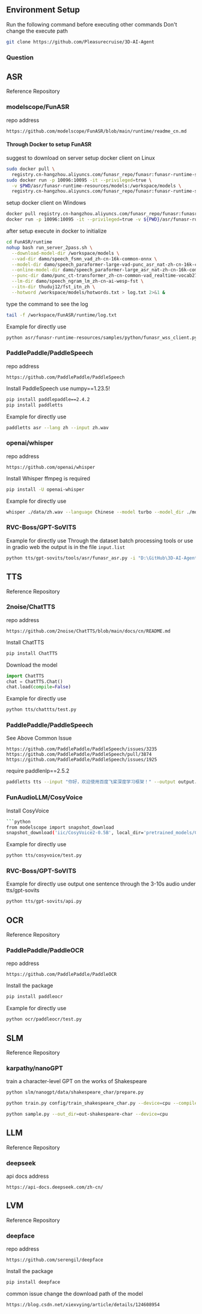 ## Environment Setup
Run the following command before executing other commands
Don't change the execute path
```bash
git clone https://github.com/Pleasurecruise/3D-AI-Agent
```
### Question



## ASR
Reference Repository
### modelscope/FunASR
repo address
```
https://github.com/modelscope/FunASR/blob/main/runtime/readme_cn.md
```
#### Through Docker to setup FunASR
suggest to download on server
setup docker client on Linux
```bash
sudo docker pull \
  registry.cn-hangzhou.aliyuncs.com/funasr_repo/funasr:funasr-runtime-sdk-online-cpu-0.1.12
sudo docker run -p 10096:10095 -it --privileged=true \
  -v $PWD/asr/funasr-runtime-resources/models:/workspace/models \
  registry.cn-hangzhou.aliyuncs.com/funasr_repo/funasr:funasr-runtime-sdk-online-cpu-0.1.12
```
setup docker client on Windows
```bash
docker pull registry.cn-hangzhou.aliyuncs.com/funasr_repo/funasr:funasr-runtime-sdk-online-cpu-0.1.12
docker run -p 10096:10095 -it --privileged=true -v ${PWD}/asr/funasr-runtime-resources/models:/workspace/models registry.cn-hangzhou.aliyuncs.com/funasr_repo/funasr:funasr-runtime-sdk-online-cpu-0.1.12
```
after setup execute in docker to initialize
```bash
cd FunASR/runtime
nohup bash run_server_2pass.sh \
  --download-model-dir /workspace/models \
  --vad-dir damo/speech_fsmn_vad_zh-cn-16k-common-onnx \
  --model-dir damo/speech_paraformer-large-vad-punc_asr_nat-zh-cn-16k-common-vocab8404-onnx  \
  --online-model-dir damo/speech_paraformer-large_asr_nat-zh-cn-16k-common-vocab8404-online-onnx  \
  --punc-dir damo/punc_ct-transformer_zh-cn-common-vad_realtime-vocab272727-onnx \
  --lm-dir damo/speech_ngram_lm_zh-cn-ai-wesp-fst \
  --itn-dir thuduj12/fst_itn_zh \
  --hotword /workspace/models/hotwords.txt > log.txt 2>&1 &
```
type the command to see the log
```bash
tail -f /workspace/FunASR/runtime/log.txt
```
Example for directly use
```bash
python asr/funasr-runtime-resources/samples/python/funasr_wss_client.py --host "127.0.0.1" --port 10096 --mode 2pass
```
### PaddlePaddle/PaddleSpeech
repo address
```
https://github.com/PaddlePaddle/PaddleSpeech
```
Install PaddleSpeech
use numpy==1.23.5!
```bash
pip install paddlepaddle==2.4.2
pip install paddletts
```
Example for directly use
```bash
paddletts asr --lang zh --input zh.wav
```
### openai/whisper
repo address
```
https://github.com/openai/whisper
```
Install Whisper
ffmpeg is required
```bash
pip install -U openai-whisper
```
Example for directly use
```bash
whisper ./data/zh.wav --language Chinese --model turbo --model_dir ./models
```
### RVC-Boss/GPT-SoVITS
Example for directly use
Through the dataset batch processing tools or use in gradio web
the output is in the file `input.list`
```bash
python tts/gpt-sovits/tools/asr/funasr_asr.py -i "D:\GitHub\3D-AI-Agent\tts\gpt-sovits\input" -o "output\asr_opt" -s large -l zh -p float32
```
## TTS
Reference Repository
### 2noise/ChatTTS
repo address
```
https://github.com/2noise/ChatTTS/blob/main/docs/cn/README.md
```
Install ChatTTS
```bash
pip install ChatTTS
```
Download the model
```python
import ChatTTS
chat = ChatTTS.Chat()
chat.load(compile=False)
```
Example for directly use
```bash
python tts/chattts/test.py
```
### PaddlePaddle/PaddleSpeech
See Above
Common Issue
```
https://github.com/PaddlePaddle/PaddleSpeech/issues/3235
https://github.com/PaddlePaddle/PaddleSpeech/pull/3874
https://github.com/PaddlePaddle/PaddleSpeech/issues/1925
```
require paddlenlp==2.5.2
```bash
paddletts tts --input "你好，欢迎使用百度飞桨深度学习框架！" --output output.wav
```
### FunAudioLLM/CosyVoice
Install CosyVoice
```bash
```python
from modelscope import snapshot_download
snapshot_download('iic/CosyVoice2-0.5B', local_dir='pretrained_models/CosyVoice2-0.5B')
```
Example for directly use
```bash
python tts/cosyvoice/test.py
```
### RVC-Boss/GPT-SoVITS
Example for directly use
output one sentence through the 3-10s audio
under tts/gpt-sovits
```bash
python tts/gpt-sovits/api.py
```
## OCR
Reference Repository
### PaddlePaddle/PaddleOCR
repo address
```
https://github.com/PaddlePaddle/PaddleOCR
```
Install the package
```bash
pip install paddleocr
```
Example for directly use
```bash
python ocr/paddleocr/test.py
```
## SLM
Reference Repository
### karpathy/nanoGPT
train a character-level GPT on the works of Shakespeare
```bash
python slm/nanogpt/data/shakespeare_char/prepare.py
```
```bash
python train.py config/train_shakespeare_char.py --device=cpu --compile=False --eval_iters=20 --log_interval=1 --block_size=64 --batch_size=12 --n_layer=4 --n_head=4 --n_embd=128 --max_iters=2000 --lr_decay_iters=2000 --dropout=0.0
```
```bash
python sample.py --out_dir=out-shakespeare-char --device=cpu
```
## LLM
Reference Repository
### deepseek
api docs address
```
https://api-docs.deepseek.com/zh-cn/
```
## LVM
Reference Repository
### deepface
repo address
```
https://github.com/serengil/deepface
```
Install the package
```bash
pip install deepface
```
common issue
change the download path of the model
```
https://blog.csdn.net/xiexvying/article/details/124608954
```